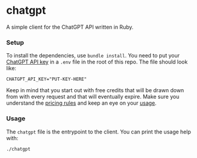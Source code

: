 # chatgpt

A simple client for the ChatGPT API written in Ruby.

### Setup

To install the dependencies, use `bundle install`. You need to put your [ChatGPT API key](https://platform.openai.com/account/api-keys) in a `.env` file in the root of this repo. The file should look like:

```
CHATGPT_API_KEY="PUT-KEY-HERE"
```

Keep in mind that you start out with free credits that will be drawn down from with every request and that will eventually expire. Make sure you understand the [pricing rules](https://openai.com/pricing) and keep an eye on your [usage](https://platform.openai.com/account/usage).

### Usage

The `chatgpt` file is the entrypoint to the client. You can print the usage help with:

```
./chatgpt
```
